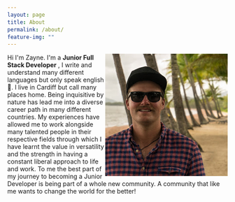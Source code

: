 ```yaml
---
layout: page
title: About
permalink: /about/
feature-img: ""
---
```


<img align="right" src="/img/Profilepic.jpg">
Hi I'm Zayne.
I'm a <strong>Junior Full Stack Developer</strong> , I write and understand many different languages but only speak english 🤔. I live in Cardiff but call many places home.
Being inquisitive by nature has lead me into a diverse career path in many different countries. My experiences have allowed me to work alongside many talented people in their respective fields through which I have learnt the value in versatility and the strength in having a constant liberal approach to life and work.
To me the best part of my journey to becoming a Junior Developer is being part of a whole new community. A community that like me wants to change the world for the better!
